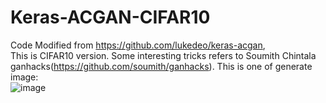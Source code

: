 # Keras-ACGAN-CIFAR10
Code Modified from https://github.com/lukedeo/keras-acgan,  
This is CIFAR10 version. Some interesting tricks refers to Soumith Chintala ganhacks(https://github.com/soumith/ganhacks). 
This is one of generate image:  
![image](https://github.com/King-Of-Knights/Keras-ACGAN-CIFAR10/blob/master/generated.png)
